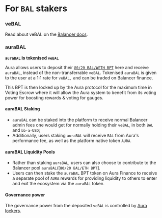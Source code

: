 # For `BAL` stakers

### veBAL

Read about veBAL on the [Balancer docs](https://docs.balancer.fi/ecosystem/vebal-and-gauges/vebal).



### auraBAL

**`auraBAL` is tokenised `veBAL`**

Aura allows users to deposit their [`80/20 BAL/WETH BPT`](https://app.balancer.fi/#/pool/0x5c6ee304399dbdb9c8ef030ab642b10820db8f56000200000000000000000014) here and receive `auraBAL`, instead of the non-transferrable `veBAL`. Tokenised `auraBAL` is given to the user at a 1:1 rate for `veBAL,` and can be traded on Balancer finance.

This BPT is then locked up by the Aura protocol for the maximum time in Voting Escrow where it will allow the Aura system to benefit from its voting power for boosting rewards & voting for gauges.&#x20;

#### auraBAL Staking

* `auraBAL` can be staked into the platform to receive normal Balancer admin fees one would get for normally holding their `veBAL`, in both `BAL` and `bb-a-USD`;
* Additionally, users staking `auraBAL` will receive `BAL` from Aura's performance fee, as well as the  platform native token `AURA`.

#### auraBAL Liquidity Pools

* Rather than staking `auraBAL`, users can also choose to contribute to the Balancer pool `auraBAL`/\[`80/20 BAL/ETH BPT`].
* Users can then stake the `auraBAL` BPT token on Aura Finance to receive a separate pool of `AURA` rewards for providing liquidity to others to enter and exit the ecosystem via the `auraBAL` token.

#### Governance power

The governance power from the deposited `veBAL` is controlled by [Aura lockers](for-usdaura-lockers.md).



